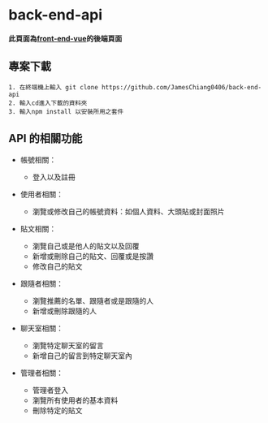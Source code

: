 # back-end-api
**此頁面為[front-end-vue](https://github.com/JamesChiang0406/front-end-vue)的後端頁面**


## 專案下載
```
1. 在終端機上輸入 git clone https://github.com/JamesChiang0406/back-end-api
2. 輸入cd進入下載的資料夾
3. 輸入npm install 以安裝所用之套件
```

## API 的相關功能
* 帳號相關：
  * 登入以及註冊
  
* 使用者相關：
  * 瀏覽或修改自己的帳號資料：如個人資料、大頭貼或封面照片


* 貼文相關：
  * 瀏覽自己或是他人的貼文以及回覆
  * 新增或刪除自己的貼文、回覆或是按讚
  * 修改自己的貼文

* 跟隨者相關：
  * 瀏覽推薦的名單、跟隨者或是跟隨的人
  * 新增或刪除跟隨的人

* 聊天室相關：
  * 瀏覽特定聊天室的留言
  * 新增自己的留言到特定聊天室內

* 管理者相關：
  * 管理者登入
  * 瀏覽所有使用者的基本資料
  * 刪除特定的貼文
